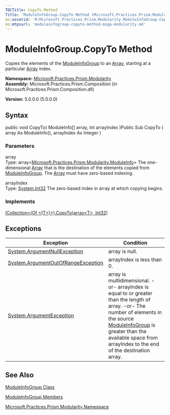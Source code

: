 ```yaml
---
TOCTitle: CopyTo Method
Title: 'ModuleInfoGroup.CopyTo Method (Microsoft.Practices.Prism.Modularity)'
ms:assetid: 'M:Microsoft.Practices.Prism.Modularity.ModuleInfoGroup.CopyTo(Microsoft.Practices.Prism.Modularity.ModuleInfo[],System.Int32)'
ms:mtpsurl: 'moduleinfogroup-copyto-method-mspp-modularity.md'
---
```


# ModuleInfoGroup.CopyTo Method

Copies the elements of the [ModuleInfoGroup](https://msdn.microsoft.com/library/microsoft.practices.prism.modularity.moduleinfogroup) to an [Array](http://msdn.microsoft.com/en-us/library/czz5hkty), starting at a particular [Array](http://msdn.microsoft.com/en-us/library/czz5hkty) index.

**Namespace:** [Microsoft.Practices.Prism.Modularity](https://msdn.microsoft.com/library/microsoft.practices.prism.modularity)
**Assembly:** Microsoft.Practices.Prism.Composition (in Microsoft.Practices.Prism.Composition.dll)

**Version:** 5.0.0.0 (5.0.0.0)

## Syntax
public void CopyTo( ModuleInfo[] array, int arrayIndex )Public Sub CopyTo ( array As ModuleInfo(), arrayIndex As Integer )

### Parameters

array  
Type: array&lt;[Microsoft.Practices.Prism.Modularity.ModuleInfo](https://msdn.microsoft.com/library/microsoft.practices.prism.modularity.moduleinfo)&gt;
The one-dimensional [Array](http://msdn.microsoft.com/en-us/library/czz5hkty) that is the destination of the elements copied from [ModuleInfoGroup](https://msdn.microsoft.com/library/microsoft.practices.prism.modularity.moduleinfogroup). The [Array](http://msdn.microsoft.com/en-us/library/czz5hkty) must have zero-based indexing.

arrayIndex  
Type: [System.Int32](http://msdn.microsoft.com/en-us/library/td2s409d)
The zero-based index in array at which copying begins.

### Implements

[ICollection&lt;(Of &lt;(T&gt;)&gt;).CopyTo(array&lt;T&gt;, Int32)](http://msdn.microsoft.com/en-us/library/0efx51xw)

## Exceptions


| Exception                                                                                   | Condition                                                                                                                                                                                                                                                                                                                           |
|---------------------------------------------------------------------------------------------|-------------------------------------------------------------------------------------------------------------------------------------------------------------------------------------------------------------------------------------------------------------------------------------------------------------------------------------|
| [System.ArgumentNullException](http://msdn.microsoft.com/en-us/library/27426hcy)       | array is null.                                                                                                                                                                                                                                                                                                                      |
| [System.ArgumentOutOfRangeException](http://msdn.microsoft.com/en-us/library/8xt94y6e) | arrayIndex is less than 0.                                                                                                                                                                                                                                                                                                          |
| [System.ArgumentException](http://msdn.microsoft.com/en-us/library/3w1b3114)           | array is multidimensional. -or- arrayIndex is equal to or greater than the length of array. -or- The number of elements in the source [ModuleInfoGroup](https://msdn.microsoft.com/library/microsoft.practices.prism.modularity.moduleinfogroup) is greater than the available space from arrayIndex to the end of the destination array. |

## See Also
[ModuleInfoGroup Class](https://msdn.microsoft.com/library/microsoft.practices.prism.modularity.moduleinfogroup)

[ModuleInfoGroup Members](https://msdn.microsoft.com/allmembers.t:microsoft.practices.prism.modularity.moduleinfogroup)

[Microsoft.Practices.Prism.Modularity Namespace](https://msdn.microsoft.com/library/microsoft.practices.prism.modularity)
